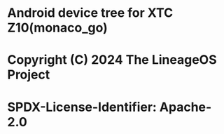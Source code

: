# Android device tree for XTC Z10(monaco_go)

#
# Copyright (C) 2024 The LineageOS Project
#
# SPDX-License-Identifier: Apache-2.0
#

